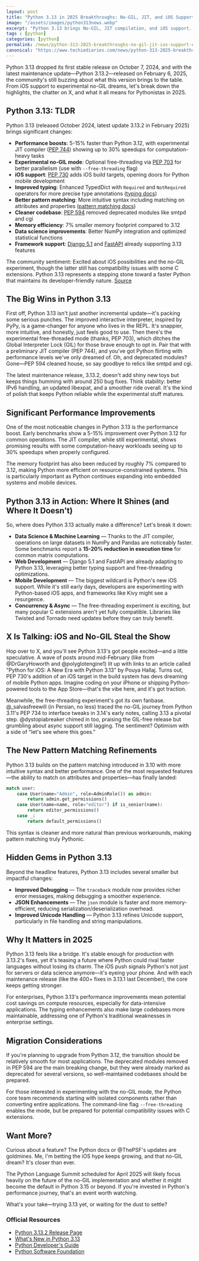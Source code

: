 ```yaml
---
layout: post
title: "Python 3.13 in 2025 Breakthroughs: No-GIL, JIT, and iOS Support Explained"
image: "/assets/images/python313news.webp"
excerpt: "Python 3.13 brings No-GIL, JIT compilation, and iOS support. Find out how it changes Python development in 2025." 
tags : [python]
categories: [python]
permalink: /news/python-313-2025-breakthroughs-no-gil-jit-ios-support-explained/
canonical: "https://www.techiediaries.com/news/python-313-2025-breakthroughs-no-gil-jit-ios-support-explained/"
---
```


Python 3.13 dropped its first stable release on October 7, 2024, and with the latest maintenance update—Python 3.13.2—released on February 6, 2025, the community's still buzzing about what this version brings to the table. From iOS support to experimental no-GIL dreams, let's break down the highlights, the chatter on X, and what it all means for Pythonistas in 2025.

## Python 3.13: TLDR

Python 3.13 (released October 2024, latest update 3.13.2 in February 2025) brings significant changes:

- **Performance boosts**: 5-15% faster than Python 3.12, with experimental JIT compiler ([PEP 744](https://peps.python.org/pep-0744/)) showing up to 30% speedups for computation-heavy tasks
- **Experimental no-GIL mode**: Optional free-threading via [PEP 703](https://peps.python.org/pep-0703/) for better parallelism (use with `--free-threading` flag)
- **iOS support**: [PEP 730](https://peps.python.org/pep-0730/) adds iOS build targets, opening doors for Python mobile development
- **Improved typing**: Enhanced TypedDict with `Required` and `NotRequired` operators for more precise type annotations ([typing docs](https://docs.python.org/3.13/library/typing.html#typing.TypedDict))
- **Better pattern matching**: More intuitive syntax including matching on attributes and properties ([pattern matching docs](https://docs.python.org/3.13/tutorial/controlflow.html#match-statements))
- **Cleaner codebase**: [PEP 594](https://peps.python.org/pep-0594/) removed deprecated modules like smtpd and cgi
- **Memory efficiency**: 7% smaller memory footprint compared to 3.12
- **Data science improvements**: Better NumPy integration and optimized statistical functions
- **Framework support**: [Django 5.1](https://docs.djangoproject.com/en/5.1/releases/5.1/) and [FastAPI](https://fastapi.tiangolo.com/) already supporting 3.13 features

The community sentiment: Excited about iOS possibilities and the no-GIL experiment, though the latter still has compatibility issues with some C extensions. Python 3.13 represents a stepping stone toward a faster Python that maintains its developer-friendly nature.
[Source](https://www.techiediaries.com/news/python-313-2025-breakthroughs-no-gil-jit-ios-support-explained/)
## The Big Wins in Python 3.13

First off, Python 3.13 isn't just another incremental update—it's packing some serious punches. The improved interactive interpreter, inspired by PyPy, is a game-changer for anyone who lives in the REPL. It's snappier, more intuitive, and honestly, just feels good to use. Then there's the experimental free-threaded mode (thanks, PEP 703), which ditches the Global Interpreter Lock (GIL) for those brave enough to opt in. Pair that with a preliminary JIT compiler (PEP 744), and you've got Python flirting with performance levels we've only dreamed of. Oh, and deprecated modules? Gone—PEP 594 cleaned house, so say goodbye to relics like smtpd and cgi.

The latest maintenance release, 3.13.2, doesn't add shiny new toys but keeps things humming with around 250 bug fixes. Think stability: better IPv6 handling, an updated libexpat, and a smoother ride overall. It's the kind of polish that keeps Python reliable while the experimental stuff matures.

## Significant Performance Improvements

One of the most noticeable changes in Python 3.13 is the performance boost. Early benchmarks show a 5-15% improvement over Python 3.12 for common operations. The JIT compiler, while still experimental, shows promising results with some computation-heavy workloads seeing up to 30% speedups when properly configured.

The memory footprint has also been reduced by roughly 7% compared to 3.12, making Python more efficient on resource-constrained systems. This is particularly important as Python continues expanding into embedded systems and mobile devices.

## Python 3.13 in Action: Where It Shines (and Where It Doesn't)

So, where does Python 3.13 actually make a difference? Let's break it down:

-   **Data Science & Machine Learning** — Thanks to the JIT compiler, operations on large datasets in NumPy and Pandas are noticeably faster. Some benchmarks report a **15-20% reduction in execution time** for common matrix computations.
-   **Web Development** — Django 5.1 and FastAPI are already adapting to Python 3.13, leveraging better typing support and free-threading optimizations.
-   **Mobile Development** — The biggest wildcard is Python's new iOS support. While it's still early days, developers are experimenting with Python-based iOS apps, and frameworks like Kivy might see a resurgence.
-   **Concurrency & Async** — The free-threading experiment is exciting, but many popular C extensions aren't yet fully compatible. Libraries like Twisted and Tornado need updates before they can truly benefit.

## X Is Talking: iOS and No-GIL Steal the Show

Hop over to X, and you'll see Python 3.13's got people excited—and a little speculative. A wave of posts around mid-February (like from @DrGaryHoworth and @polyglotengine1) lit up with links to an article called "Python for iOS: A New Era with Python 3.13" by Pouya Hallaj. Turns out, PEP 730's addition of an iOS target in the build system has devs dreaming of mobile Python apps. Imagine coding on your iPhone or shipping Python-powered tools to the App Store—that's the vibe here, and it's got traction.

Meanwhile, the free-threading experiment's got its own fanbase. @_salvasfreewill (in Persian, no less) traced the no-GIL journey from Python 3.11's PEP 734 to interface tweaks in 3.14's early notes, calling 3.13 a pivotal step. @dystopiabreaker chimed in too, praising the GIL-free release but grumbling about async support still lagging. The sentiment? Optimism with a side of "let's see where this goes."

## The New Pattern Matching Refinements

Python 3.13 builds on the pattern matching introduced in 3.10 with more intuitive syntax and better performance. One of the most requested features—the ability to match on attributes and properties—has finally landed:

```python
match user:
    case User(name="Admin", role=AdminRole()) as admin:
        return admin.get_permissions()
    case User(name=name, role="editor") if is_senior(name):
        return editor_permissions()
    case _:
        return default_permissions()

```

This syntax is cleaner and more natural than previous workarounds, making pattern matching truly Pythonic.

## Hidden Gems in Python 3.13

Beyond the headline features, Python 3.13 includes several smaller but impactful changes:

-   **Improved Debugging** — The `traceback` module now provides richer error messages, making debugging a smoother experience.
-   **JSON Enhancements** — The `json` module is faster and more memory-efficient, reducing serialization/deserialization overhead.
-   **Improved Unicode Handling** — Python 3.13 refines Unicode support, particularly in file handling and string manipulations.

## Why It Matters in 2025

Python 3.13 feels like a bridge. It's stable enough for production with 3.13.2's fixes, yet it's teasing a future where Python could rival faster languages without losing its charm. The iOS push signals Python's not just for servers or data science anymore—it's eyeing your phone. And with each maintenance release (like the 400+ fixes in 3.13.1 last December), the core keeps getting stronger.

For enterprises, Python 3.13's performance improvements mean potential cost savings on compute resources, especially for data-intensive applications. The typing enhancements also make large codebases more maintainable, addressing one of Python's traditional weaknesses in enterprise settings.

## Migration Considerations

If you're planning to upgrade from Python 3.12, the transition should be relatively smooth for most applications. The deprecated modules removed in PEP 594 are the main breaking change, but they were already marked as deprecated for several versions, so well-maintained codebases should be prepared.

For those interested in experimenting with the no-GIL mode, the Python core team recommends starting with isolated components rather than converting entire applications. The command-line flag `--free-threading` enables the mode, but be prepared for potential compatibility issues with C extensions.

## Want More?

Curious about a feature? The Python docs or @ThePSF's updates are goldmines. Me, I'm betting the iOS hype keeps growing, and that no-GIL dream? It's closer than ever.

The Python Language Summit scheduled for April 2025 will likely focus heavily on the future of the no-GIL implementation and whether it might become the default in Python 3.15 or beyond. If you're invested in Python's performance journey, that's an event worth watching.

What's your take—trying 3.13 yet, or waiting for the dust to settle?

### Official Resources
- [Python 3.13.2 Release Page](https://www.python.org/downloads/release/python-3132/)
- [What's New in Python 3.13](https://docs.python.org/3.13/whatsnew/3.13.html)
- [Python Developer's Guide](https://devguide.python.org/)
- [Python Software Foundation](https://www.python.org/psf-landing/)
